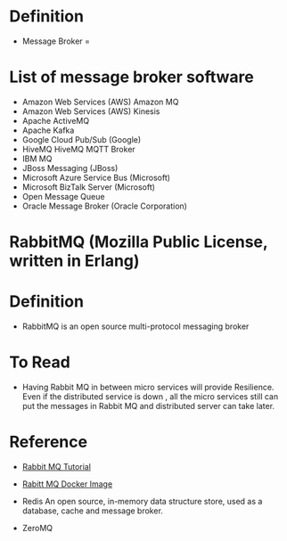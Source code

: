 # Definition
* Message Broker =

# List of message broker software
* Amazon Web Services (AWS) Amazon MQ
* Amazon Web Services (AWS) Kinesis
* Apache ActiveMQ
* Apache Kafka
* Google Cloud Pub/Sub (Google)
* HiveMQ HiveMQ MQTT Broker
* IBM MQ
* JBoss Messaging (JBoss)
* Microsoft Azure Service Bus (Microsoft)
* Microsoft BizTalk Server (Microsoft)
* Open Message Queue
* Oracle Message Broker (Oracle Corporation)
# RabbitMQ (Mozilla Public License, written in Erlang)
# Definition
* RabbitMQ is an open source multi-protocol messaging broker
# To Read
* Having Rabbit MQ in between micro services will provide Resilience. Even if the distributed service is down , all the micro services still can put the messages in Rabbit MQ and distributed server can take later.

# Reference
* [Rabbit MQ Tutorial](https://www.rabbitmq.com/getstarted.html)
* [Rabitt MQ Docker Image](https://hub.docker.com/_/rabbitmq)

* Redis An open source, in-memory data structure store, used as a database, cache and message broker.
* ZeroMQ

